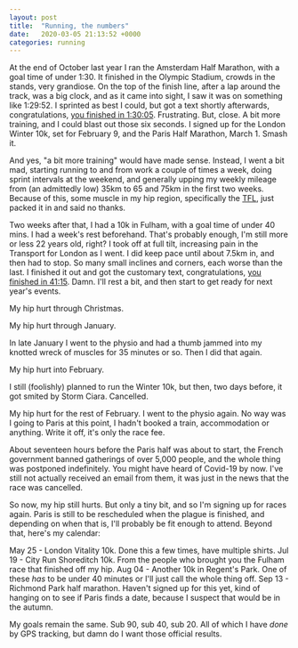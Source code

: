 ```yaml
---
layout: post
title:  "Running, the numbers"
date:   2020-03-05 21:13:52 +0000
categories: running
---
```


At the end of October last year I ran the Amsterdam Half Marathon, with a goal time of under 1:30. It finished in the Olympic Stadium, crowds in the stands, very grandiose. On the top of the finish line, after a lap around the track, was a big clock, and as it came into sight, I saw it was on something like 1:29:52. I sprinted as best I could, but got a text shortly afterwards, congratulations, [you finished in 1:30:05](https://www.strava.com/activities/2803361662). Frustrating. But, close. A bit more training, and I could blast out those six seconds. I signed up for the London Winter 10k, set for February 9, and the Paris Half Marathon, March 1. Smash it.

And yes, "a bit more training" would have made sense. Instead, I went a bit mad, starting running to and from work a couple of times a week, doing sprint intervals at the weekend, and generally upping my weekly mileage from (an admittedly low) 35km to 65 and 75km in the first two weeks. Because of this, some muscle in my hip region, specifically the [TFL](https://en.wikipedia.org/wiki/Tensor_fasciae_latae_muscle), just packed it in and said no thanks. 

Two weeks after that, I had a 10k in Fulham, with a goal time of under 40 mins. I had a week's rest beforehand. That's probably enough, I'm still more or less 22 years old, right? I took off at full tilt, increasing pain in the Transport for London as I went. I did keep pace until about 7.5km in, and then had to stop. So many small inclines and corners, each worse than the last. I finished it out and got the customary text, congratulations, [you finished in 41:15](https://www.strava.com/activities/2870741198). Damn. I'll rest a bit, and then start to get ready for next year's events.

My hip hurt through Christmas.

My hip hurt through January.

In late January I went to the physio and had a thumb jammed into my knotted wreck of muscles for 35 minutes or so. Then I did that again.

My hip hurt into February.

I still (foolishly) planned to run the Winter 10k, but then, two days before, it got smited by Storm Ciara. Cancelled.

My hip hurt for the rest of February. I went to the physio again. No way was I going to Paris at this point, I hadn't booked a train, accommodation or anything. Write it off, it's only the race fee.

About seventeen hours before the Paris half was about to start, the French government banned gatherings of over 5,000 people, and the whole thing was postponed indefinitely. You might have heard of Covid-19 by now. I've still not actually received an email from them, it was just in the news that the race was cancelled. 

So now, my hip still hurts. But only a tiny bit, and so I'm signing up for races again. Paris is still to be rescheduled when the plague is finished, and depending on when that is, I'll probably be fit enough to attend. Beyond that, here's my calendar:

May 25 - London Vitality 10k. Done this a few times, have multiple shirts.
Jul 19 - City Run Shoreditch 10k. From the people who brought you the Fulham race that finished off my hip.
Aug 04 - Another 10k in Regent's Park. One of these _has_ to be under 40 minutes or I'll just call the whole thing off.
Sep 13 - Richmond Park half marathon. Haven't signed up for this yet, kind of hanging on to see if Paris finds a date, because I suspect that would be in the autumn.

My goals remain the same. Sub 90, sub 40, sub 20. All of which I have _done_ by GPS tracking, but damn do I want those official results. 
